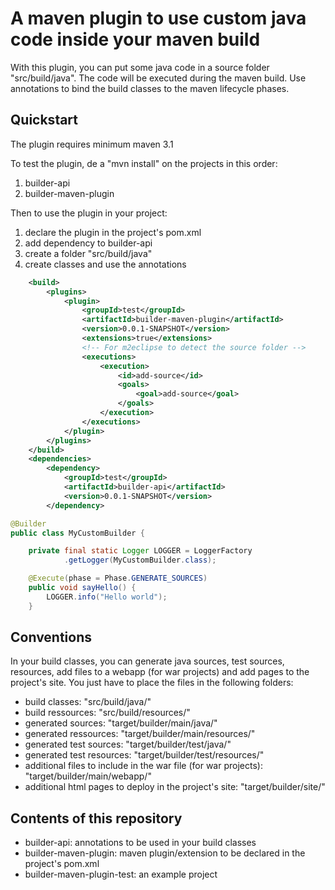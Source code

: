 # A maven plugin to use custom java code inside your maven build

With this plugin, you can put some java code in a source folder "src/build/java". The code will be executed during the maven build. Use annotations to bind the build classes to the maven lifecycle phases.

## Quickstart

The plugin requires minimum maven 3.1 

To test the plugin, de a "mvn install" on the projects in this order:

   1. builder-api
   1. builder-maven-plugin

Then to use the plugin in your project:

   1. declare the plugin in the project's pom.xml
   1. add dependency to builder-api
   1. create a folder "src/build/java"
   1. create classes and use the annotations
   
```xml
	<build>
		<plugins>
			<plugin>
				<groupId>test</groupId>
				<artifactId>builder-maven-plugin</artifactId>
				<version>0.0.1-SNAPSHOT</version>
				<extensions>true</extensions>
				<!-- For m2eclipse to detect the source folder -->
				<executions>
					<execution>
						<id>add-source</id>
						<goals>
							<goal>add-source</goal>
						</goals>
					</execution>
				</executions>
			</plugin>
		</plugins>
	</build>
	<dependencies>
		<dependency>
			<groupId>test</groupId>
			<artifactId>builder-api</artifactId>
			<version>0.0.1-SNAPSHOT</version>
		</dependency>
```

```java
@Builder
public class MyCustomBuilder {

	private final static Logger LOGGER = LoggerFactory
			.getLogger(MyCustomBuilder.class);

	@Execute(phase = Phase.GENERATE_SOURCES)
	public void sayHello() {
		LOGGER.info("Hello world");
	}
```

## Conventions

In your build classes, you can generate java sources, test sources, resources, add files to a webapp (for war projects) and add pages to the project's site. You just have to place the files in the following folders:

   * build classes: "src/build/java/"
   * build ressources: "src/build/resources/"
   * generated sources: "target/builder/main/java/"
   * generated ressources: "target/builder/main/resources/"
   * generated test sources: "target/builder/test/java/"
   * generated test resources: "target/builder/test/resources/"
   * additional files to include in the war file (for war projects): "target/builder/main/webapp/"
   * additional html pages to deploy in the project's site: "target/builder/site/"


## Contents of this repository

   * builder-api: annotations to be used in your build classes
   * builder-maven-plugin: maven plugin/extension to be declared in the project's pom.xml
   * builder-maven-plugin-test: an example project
   